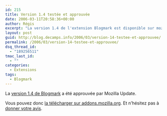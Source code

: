 ```yaml
---
id: 215
title: Version 1.4 testée et approuvée
date: 2006-03-11T20:58:36+00:00
author: Régis
excerpt: "La version 1.4 de l'extension Blogmark est disponible sur mozilla update"
layout: post
guid: http://blog.decamps.info/2006/03/version-14-testee-et-approuvee/
permalink: /2006/03/version-14-testee-et-approuvee/
dsq_thread_id:
  - "189256511"
tmac_last_id:
  - ""
categories:
  - Extensions
tags:
  - Blogmark
---
```

La [version 1.4 de Blogmark](http://blog.decamps.info/2006/02/nouvelle-version-de-blogmark/) a été approuvée par Mozilla Update.

Vous pouvez donc [la télécharger sur addons.mozilla.org](https://addons.mozilla.org/extensions/moreinfo.php?id=1487&application=firefox). Et n&rsquo;hésitez pas à [donner votre avis](https://addons.mozilla.org/extensions/moreinfo.php?application=firefox&id=1487&page=opinion).